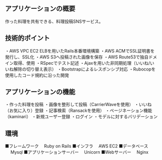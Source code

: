 ## アプリケーションの概要
作った料理を共有できる、料理投稿SNSサービス。

## 技術的ポイント
・AWS VPC EC2 ELBを用いたRails本番環境構築
・AWS ACMでSSL証明書を発行し、SSL化
・AWS S3へ投稿された画像を保存
・AWS Route53で独自ドメイン取得、使用
・RSpecでテスト記述
・Ajaxを用いた非同期処理（いいね/いいね解除の切り替え表示）
・Bootstrapによるレスポンシブ対応
・Rubocopを使用したコード規約に沿った開発

## アプリケーションの機能
・作った料理を投稿
・画像を整形して投稿（CarrierWaveを使用）
・いいね（お気に入り）登録
・記事検索（Ransackを使用）
・ページネーション機能（kaminari）
・新規ユーザー登録
・ログイン
・モデルに対するバリデーション

## 環境
■フレームワーク
　Ruby on Rails
■インフラ
　AWS EC2
■データベース
　 Mysql
■アプリケーションサーバー
　Unicorn
■Webサーバー
　Nginx